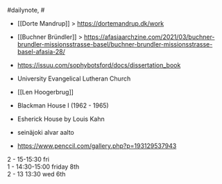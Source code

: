 #dailynote, #
- [[Dorte Mandrup]] > https://dortemandrup.dk/work
- [[Buchner Bründler]] > https://afasiaarchzine.com/2021/03/buchner-brundler-missionsstrasse-basel/buchner-brundler-missionsstrasse-basel-afasia-28/
- https://issuu.com/sophybotsford/docs/dissertation_book

- University Evangelical Lutheran Church
- [[Len Hoogerbrug]]
- Blackman House I (1962 - 1965)
- Esherick House by Louis Kahn
- seinäjoki alvar aalto
- https://www.penccil.com/gallery.php?p=193129537943

2 - 15-15:30 fri  
1 - 14:30-15:00 friday 8th  
2 - 13 13:30 wed 6th